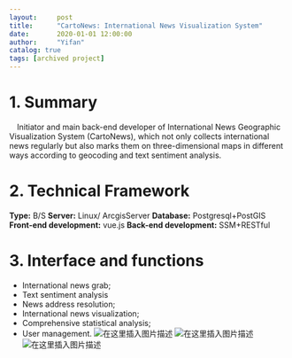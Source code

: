 ```yaml
---
layout:     post
title:      "CartoNews: International News Visualization System"
date:       2020-01-01 12:00:00
author:     "Yifan"
catalog: true
tags: [archived project]
---
```


# 1. Summary
&emsp;Initiator and main back-end developer of International News Geographic Visualization System (CartoNews), which not only collects international news regularly but also marks them on three-dimensional maps in different ways according to geocoding and text sentiment analysis.

# 2. Technical Framework
**Type:** B/S
**Server:** Linux/ ArcgisServer
**Database:** Postgresql+PostGIS
**Front-end development:** vue.js
**Back-end development:**  SSM+RESTful

# 3. Interface and functions

 - International news grab;
 - Text sentiment analysis
 - News address resolution;
 - International news visualization;
 - Comprehensive statistical analysis;
 - User management. 
 ![在这里插入图片描述](https://img-blog.csdnimg.cn/20190810134857441.jpg?x-oss-process=image/watermark,type_ZmFuZ3poZW5naGVpdGk,shadow_10,text_aHR0cHM6Ly9ibG9nLmNzZG4ubmV0L3NreXRydWluZQ==,size_16,color_FFFFFF,t_70)
 ![在这里插入图片描述](https://img-blog.csdnimg.cn/20190810134927638.jpg?x-oss-process=image/watermark,type_ZmFuZ3poZW5naGVpdGk,shadow_10,text_aHR0cHM6Ly9ibG9nLmNzZG4ubmV0L3NreXRydWluZQ==,size_16,color_FFFFFF,t_70)
![在这里插入图片描述](https://img-blog.csdnimg.cn/20190810134910742.jpg?x-oss-process=image/watermark,type_ZmFuZ3poZW5naGVpdGk,shadow_10,text_aHR0cHM6Ly9ibG9nLmNzZG4ubmV0L3NreXRydWluZQ==,size_16,color_FFFFFF,t_70) 

